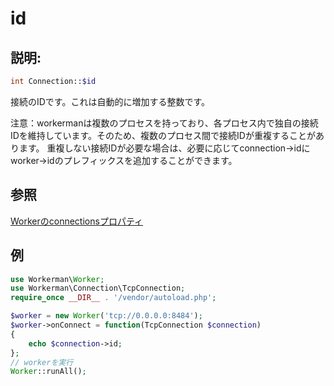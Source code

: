 # id

## 説明:
```php
int Connection::$id
```

接続のIDです。これは自動的に増加する整数です。

注意：workermanは複数のプロセスを持っており、各プロセス内で独自の接続IDを維持しています。そのため、複数のプロセス間で接続IDが重複することがあります。
重複しない接続IDが必要な場合は、必要に応じてconnection->idにworker->idのプレフィックスを追加することができます。

## 参照
[Workerのconnectionsプロパティ](../worker/connections.md)

## 例

```php
use Workerman\Worker;
use Workerman\Connection\TcpConnection;
require_once __DIR__ . '/vendor/autoload.php';

$worker = new Worker('tcp://0.0.0.0:8484');
$worker->onConnect = function(TcpConnection $connection)
{
    echo $connection->id;
};
// workerを実行
Worker::runAll();
```
